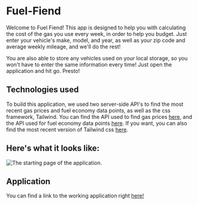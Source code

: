 # Fuel-Fiend

Welcome to Fuel Fiend! This app is designed to help you with calculating the cost of the gas you use every week, in order to help you budget. Just enter your vehicle's make, model, and year, as well as your zip code and average weekly mileage, and we'll do the rest!

You are also able to store any vehicles used on your local storage, so you won't have to enter the same information every time! Just open the application and hit go. Presto!

## Technologies used

To build this application, we used two server-side API's to find the most recent gas prices and fuel economy data points, as well as the css framework, Tailwind. You can find the API used to find gas prices [here](), and the API used for fuel economy data points [here](). If you want, you can also find the most recent version of Tailwind css [here](https://github.com/tailwindlabs/tailwindcss/releases/latest/).

## Here's what it looks like:

![The starting page of the application.](./images/example.png)

## Application

You can find a link to the working application right [here!](https://team2baybee.github.io/Fuel-Fiend/)